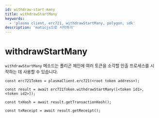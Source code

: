 ```yaml
---
id: withdraw-start-many
title: withdrawStartMany
keywords:
  - 'plasma client, erc721, withdrawStartMany, polygon, sdk'
description: 'maticjs으로 시작하기'
---
```


# withdrawStartMany

`withdrawStartMany` 메소드는 폴리곤 체인에 여러 토큰을 소각할 인출 프로세스를 시작하는 데 사용할 수 있습니다.

```
const erc721Token = plasmaClient.erc721(<root token address>);

const result = await erc721Token.withdrawStartMany([<token id1>, <token id2>]);

const txHash = await result.getTransactionHash();

const txReceipt = await result.getReceipt();

```

